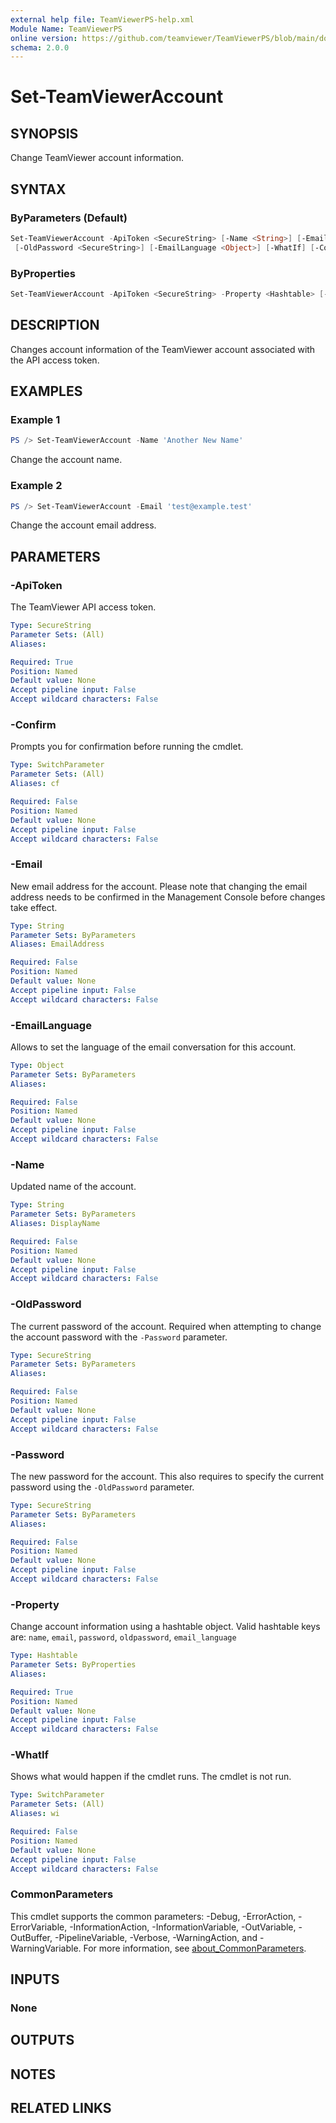 ```yaml
---
external help file: TeamViewerPS-help.xml
Module Name: TeamViewerPS
online version: https://github.com/teamviewer/TeamViewerPS/blob/main/docs/Cmdlets_help/Set-TeamViewerAccount.md
schema: 2.0.0
---
```


# Set-TeamViewerAccount

## SYNOPSIS

Change TeamViewer account information.

## SYNTAX

### ByParameters (Default)

```powershell
Set-TeamViewerAccount -ApiToken <SecureString> [-Name <String>] [-Email <String>] [-Password <SecureString>]
 [-OldPassword <SecureString>] [-EmailLanguage <Object>] [-WhatIf] [-Confirm] [<CommonParameters>]
```

### ByProperties

```powershell
Set-TeamViewerAccount -ApiToken <SecureString> -Property <Hashtable> [-WhatIf] [-Confirm] [<CommonParameters>]
```

## DESCRIPTION

Changes account information of the TeamViewer account associated with the API
access token.

## EXAMPLES

### Example 1

```powershell
PS /> Set-TeamViewerAccount -Name 'Another New Name'
```

Change the account name.

### Example 2

```powershell
PS /> Set-TeamViewerAccount -Email 'test@example.test'
```

Change the account email address.

## PARAMETERS

### -ApiToken

The TeamViewer API access token.

```yaml
Type: SecureString
Parameter Sets: (All)
Aliases:

Required: True
Position: Named
Default value: None
Accept pipeline input: False
Accept wildcard characters: False
```

### -Confirm

Prompts you for confirmation before running the cmdlet.

```yaml
Type: SwitchParameter
Parameter Sets: (All)
Aliases: cf

Required: False
Position: Named
Default value: None
Accept pipeline input: False
Accept wildcard characters: False
```

### -Email

New email address for the account. Please note that changing the email address
needs to be confirmed in the Management Console before changes take effect.

```yaml
Type: String
Parameter Sets: ByParameters
Aliases: EmailAddress

Required: False
Position: Named
Default value: None
Accept pipeline input: False
Accept wildcard characters: False
```

### -EmailLanguage

Allows to set the language of the email conversation for this account.

```yaml
Type: Object
Parameter Sets: ByParameters
Aliases:

Required: False
Position: Named
Default value: None
Accept pipeline input: False
Accept wildcard characters: False
```

### -Name

Updated name of the account.

```yaml
Type: String
Parameter Sets: ByParameters
Aliases: DisplayName

Required: False
Position: Named
Default value: None
Accept pipeline input: False
Accept wildcard characters: False
```

### -OldPassword

The current password of the account. Required when attempting to change the
account password with the `-Password` parameter.

```yaml
Type: SecureString
Parameter Sets: ByParameters
Aliases:

Required: False
Position: Named
Default value: None
Accept pipeline input: False
Accept wildcard characters: False
```

### -Password

The new password for the account. This also requires to specify the current
password using the `-OldPassword` parameter.

```yaml
Type: SecureString
Parameter Sets: ByParameters
Aliases:

Required: False
Position: Named
Default value: None
Accept pipeline input: False
Accept wildcard characters: False
```

### -Property

Change account information using a hashtable object.
Valid hashtable keys are:
`name`, `email`, `password`, `oldpassword`, `email_language`

```yaml
Type: Hashtable
Parameter Sets: ByProperties
Aliases:

Required: True
Position: Named
Default value: None
Accept pipeline input: False
Accept wildcard characters: False
```

### -WhatIf

Shows what would happen if the cmdlet runs.
The cmdlet is not run.

```yaml
Type: SwitchParameter
Parameter Sets: (All)
Aliases: wi

Required: False
Position: Named
Default value: None
Accept pipeline input: False
Accept wildcard characters: False
```

### CommonParameters

This cmdlet supports the common parameters: -Debug, -ErrorAction, -ErrorVariable, -InformationAction, -InformationVariable, -OutVariable, -OutBuffer, -PipelineVariable, -Verbose, -WarningAction, and -WarningVariable. For more information, see [about_CommonParameters](http://go.microsoft.com/fwlink/?LinkID=113216).

## INPUTS

### None

## OUTPUTS

## NOTES

## RELATED LINKS
